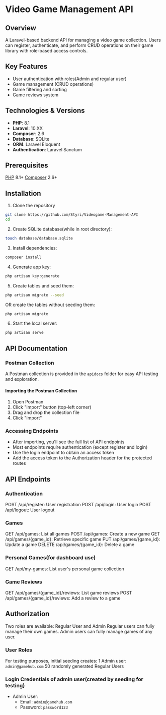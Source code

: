 # Video Game Management API

## Overview
A Laravel-based backend API for managing a video game collection. Users can register, authenticate,
and perform CRUD operations on their game library with role-based access controls.

## Key Features
- User authentication with roles(Admin and regular user)
- Game management (CRUD operations)
- Game filtering and sorting
- Game reviews system

## Technologies & Versions
- **PHP**: 8.1
- **Laravel**: 10.XX
- **Composer**: 2.6
- **Database**: SQLite
- **ORM**: Laravel Eloquent
- **Authentication**: Laravel Sanctum

## Prerequisites

[PHP](https://www.php.net/manual/en/install.php) 8.1+
[Composer](https://getcomposer.org/doc/00-intro.md#installation-linux-unix-macos) 2.6+

## Installation
1. Clone the repository
```bash
git clone https://github.com/Styri/Videogame-Management-API
cd
```

2.  Create SQLite database(while in root directory):
```bash
touch database/database.sqlite
```

3. Install dependencies:
```bash
composer install
```

4. Generate app key:
```bash
php artisan key:generate
```

5. Create tables and seed them:
```bash
php artisan migrate --seed
```
   OR create the tables without seeding them:
```bash
php artisan migrate
```

6. Start the local server:
```bash
php artisan serve
```

## API Documentation

### Postman Collection
A Postman collection is provided in the `apidocs` folder for easy API testing and exploration.

#### Importing the Postman Collection
1. Open Postman
2. Click "Import" button (top-left corner)
3. Drag and drop the collection file
4. Click "Import"

### Accessing Endpoints
- After importing, you'll see the full list of API endpoints
- Most endpoints require authentication (except register and login)
- Use the login endpoint to obtain an access token
- Add the access token to the Authorization header for the protected routes

## API Endpoints 
### Authentication 

POST /api/register: User registration
POST /api/login: User login
POST /api/logout: User logout

### Games 

GET /api/games: List all games
POST /api/games: Create a new game
GET /api/games/{game_id}: Retrieve specific game
PUT /api/games/{game_id}: Update a game
DELETE /api/games/{game_id}: Delete a game

### Personal Games(for dashboard use) 

GET /api/my-games: List user's personal game collection

### Game Reviews 

GET /api/games/{game_id}/reviews: List game reviews
POST /api/games/{game_id}/reviews: Add a review to a game

## Authorization 
Two roles are available: Regular User and Admin
 Regular users can fully manage their own games.
 Admin users can fully manage games of any user.

### User Roles

For testing purposes, initial seeding creates:
    1 Admin user: `admin@gamehub.com`
    50 randomly generated Regular Users

### Login Credentials of admin user(created by seeding for testing)
- Admin User:
  - Email: `admin@gamehub.com`
  - Password: `password123`
    

